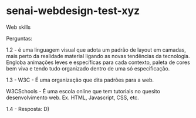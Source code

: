 # senai-webdesign-test-xyz
Web skills


Perguntas: 

1.2 - 
é uma linguagem visual que adota um padrão de layout em camadas, mais perto da realidade material ligando as novas tendências da tecnologia.
Engloba animações leves e específicas para cada contexto, paleta de cores bem viva e tendo tudo organizado dentro de uma só especificação.

1.3 - 
W3C - É uma organização que dita padrões para a web.

W3CSchools - É uma escola online que tem tutoriais no quesito desenvolvimento web. Ex. HTML, Javascript, CSS, etc.

1.4 - 
Resposta: D) <hiperlink></hiperlink>

